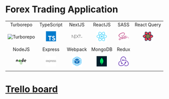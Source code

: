# Forex Trading Application

<table align="center">

<tr align="center">

<td>Turborepo</td>
<td>TypeScript</td>
<td>NextJS</td>
<td>ReactJS</td>
<td>SASS</td>
<td>React Query</td>
</tr>

<tr align="center">
<td height="50px"><img alt="Turborepo" width="32px" src=""></td>
<td height="50px"><img alt="Typescript" width="32px" src="https://raw.githubusercontent.com/itispx/assets/dc816afd65e760d81800b337595dd7498f351119/svgs/typescript.svg"></td>
<td height="50px"><img alt="NextJS" width="32px" src="https://raw.githubusercontent.com/itispx/assets/128f0eab23fb9497474f51fd3cac40664e8368db/svgs/nextjs.svg"></td>
<td height="50px"><img alt="ReactJS" width="32px" src="https://raw.githubusercontent.com/itispx/assets/128f0eab23fb9497474f51fd3cac40664e8368db/svgs/react.svg"></td>
<td height="50px"><img alt="SASS" width="32px" src="https://raw.githubusercontent.com/itispx/assets/128f0eab23fb9497474f51fd3cac40664e8368db/svgs/sass.svg"></td>
<td height="50px"><img alt="React Query" width="32px" src="https://raw.githubusercontent.com/itispx/assets/128f0eab23fb9497474f51fd3cac40664e8368db/svgs/react-query.svg"></td>
</tr>

<tr align="center">

<td>NodeJS</td>
<td>Express</td>
<td>Webpack</td>
<td>MongoDB</td>
<td>Redux</td>
</tr>

<tr align="center">
<td height="50px"><img alt="NodeJS" width="32px" src="https://raw.githubusercontent.com/itispx/assets/128f0eab23fb9497474f51fd3cac40664e8368db/svgs/nodejs.svg"></td>
<td height="50px"><img alt="Express" width="32px" src="https://raw.githubusercontent.com/itispx/assets/128f0eab23fb9497474f51fd3cac40664e8368db/svgs/express.svg"></td>
<td height="50px"><img alt="Webpack" width="32px" src="https://raw.githubusercontent.com/itispx/assets/128f0eab23fb9497474f51fd3cac40664e8368db/svgs/webpack.svg"></td>
<td height="50px"><img alt="MongoDB" width="32px" src="https://raw.githubusercontent.com/itispx/assets/128f0eab23fb9497474f51fd3cac40664e8368db/svgs/mongodb.svg"></td>
<td height="50px"><img alt="Redux" width="32px" src="https://raw.githubusercontent.com/itispx/assets/128f0eab23fb9497474f51fd3cac40664e8368db/svgs/redux.svg"></td>

</tr>

</table>

# [Trello board](https://trello.com/invite/b/54JLFXOF/ATTIa3ac526461f8ffbb14ac36b419553df8E489C502/forex-trading-application)
